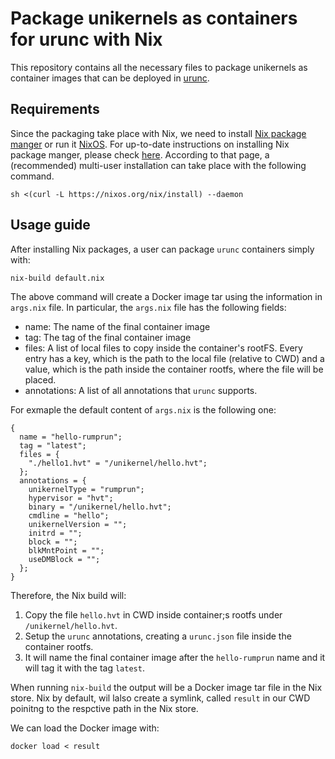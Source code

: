 # Package unikernels as containers for urunc with Nix

This repository contains all the necessary files to package unikernels as
container images that can be deployed in
[urunc](https://github.com/nubificus/urunc).

## Requirements

Since the packaging take place with Nix, we need to install [Nix package
manger](https://nixos.wiki/wiki/Nix_package_manager) or run it
[NixOS](https://nixos.org/). For up-to-date instructions on installing Nix
package manger, please check [here](https://nixos.org/download/). According to
that page, a (recommended) multi-user installation can take place with the following command.
```
sh <(curl -L https://nixos.org/nix/install) --daemon
```

## Usage guide

After installing Nix packages, a user can package `urunc` containers simply
with:
```
nix-build default.nix
```

The above command will create a Docker image tar using the information in
`args.nix` file. In particular, the `args.nix` file has the following fields:
- name: The name of the final container image
- tag: The tag of the final container image
- files: A list of local files to copy inside the container's rootFS. Every
  entry has a key, which is the path to the local file (relative to CWD) and a
  value, which is the path inside the container rootfs, where the file will be
  placed.
- annotations: A list of all annotations that `urunc` supports.

For exmaple the default content of `args.nix` is the following one:
```
{
  name = "hello-rumprun";
  tag = "latest";
  files = {
    "./hello1.hvt" = "/unikernel/hello.hvt";
  };
  annotations = {
    unikernelType = "rumprun";
    hypervisor = "hvt";
    binary = "/unikernel/hello.hvt";
    cmdline = "hello";
    unikernelVersion = "";
    initrd = "";
    block = "";
    blkMntPoint = "";
    useDMBlock = "";
  };
}
```

Therefore, the Nix build will:
1. Copy the file `hello.hvt` in CWD inside container;s rootfs under
   `/unikernel/hello.hvt`.
2. Setup the `urunc` annotations, creating a `urunc.json` file inside the
   container rootfs.
3. It will name the final container image after the `hello-rumprun` name and
   it will tag it with the tag `latest`.

When running `nix-build` the output will be a Docker image tar file in the Nix
store. Nix by default, wil lalso create a symlink, called `result` in our CWD
poinitng to the respctive path in the Nix store.

We can load the Docker image with:
```
docker load < result
```
